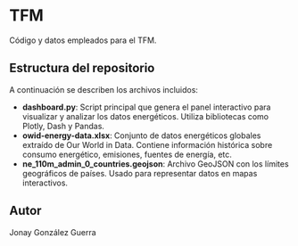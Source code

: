 # TFM
Código y datos empleados para el TFM.

## Estructura del repositorio

A continuación se describen los archivos incluidos:

- **dashboard.py**: Script principal que genera el panel interactivo para visualizar y analizar los datos energéticos. Utiliza bibliotecas como Plotly, Dash y Pandas.
- **owid-energy-data.xlsx**: Conjunto de datos energéticos globales extraído de Our World in Data. Contiene información histórica sobre consumo energético, emisiones, fuentes de energía, etc.
- **ne_110m_admin_0_countries.geojson**: Archivo GeoJSON con los límites geográficos de países. Usado para representar datos en mapas interactivos.

## Autor

Jonay González Guerra
